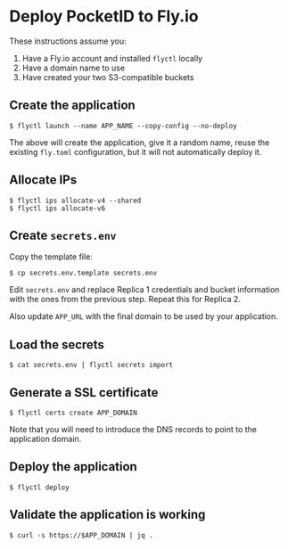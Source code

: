 # Deploy PocketID to Fly.io

These instructions assume you:

1. Have a Fly.io account and installed `flyctl` locally
2. Have a domain name to use
3. Have created your two S3-compatible buckets

## Create the application

```console
$ flyctl launch --name APP_NAME --copy-config --no-deploy
```

The above will create the application, give it a random name, reuse the existing
`fly.toml` configuration, but it will not automatically deploy it.

## Allocate IPs

```console
$ flyctl ips allocate-v4 --shared
$ flyctl ips allocate-v6
```

## Create `secrets.env`

Copy the template file:

```console
$ cp secrets.env.template secrets.env
```

Edit `secrets.env` and replace Replica 1 credentials and bucket information with
the ones from the previous step. Repeat this for Replica 2.

Also update `APP_URL` with the final domain to be used by your application.

## Load the secrets

```console
$ cat secrets.env | flyctl secrets import
```

## Generate a SSL certificate

```console
$ flyctl certs create APP_DOMAIN
```

Note that you will need to introduce the DNS records to point to the application
domain.

## Deploy the application

```console
$ flyctl deploy
```

## Validate the application is working

```console
$ curl -s https://$APP_DOMAIN | jq .
```

